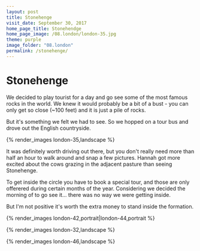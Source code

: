 ```yaml
---
layout: post
title: Stonehenge
visit_date: September 30, 2017
home_page_title: Stonehendge
home_page_image: /08.london/london-35.jpg
theme: purple
image_folder: "08.london"
permalink: /stonehenge/
---
```


# Stonehenge

We decided to play tourist for a day and go see some of the most famous rocks in
the world. We knew it would probably be a bit of a bust - you can only get so
close (~100 feet) and it is just a pile of rocks.

But it's something we felt we had to see. So we hopped on a tour bus and drove
out the English countryside.

{% render_images london-35,landscape %}

It was definitely worth driving out there, but you don't really need more than
half an hour to walk around and snap a few pictures. Hannah got more excited
about the cows grazing in the adjacent pasture than seeing Stonehenge.

To get inside the circle you have to book a special tour, and those are only
offerered during certain months of the year. Considering we decided the morning
of to go see it... there was no way we were getting inside. 

But I'm not positive it's worth the extra money to stand inside the formation.

{% render_images london-42,portrait|london-44,portrait %}

{% render_images london-32,landscape %}

{% render_images london-46,landscape %}

